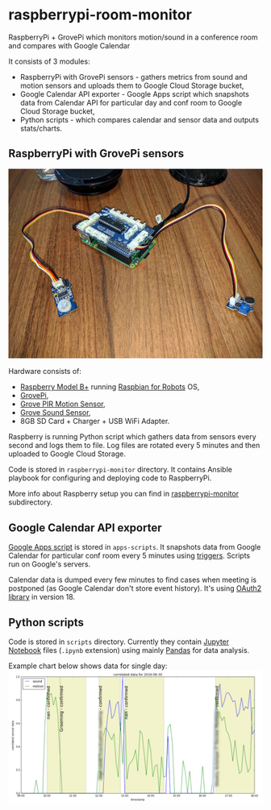 # raspberrypi-room-monitor
RaspberryPi + GrovePi which monitors motion/sound in a conference room and compares with Google Calendar

It consists of 3 modules:
* RaspberryPi with GrovePi sensors - gathers metrics from sound and motion sensors and uploads them to Google Cloud Storage bucket,
* Google Calendar API exporter - Google Apps script which snapshots data from Calendar API for particular day and conf room to Google Cloud Storage bucket,
* Python scripts - which compares calendar and sensor data and outputs stats/charts.

## RaspberryPi with GrovePi sensors

![](.images/raspberrypi-monitor.jpg)

Hardware consists of:
* [Raspberry Model B+](https://www.raspberrypi.org/products/model-b-plus/) running [Raspbian for Robots](http://www.dexterindustries.com/raspberry-pi-robot-software/) OS,
* [GrovePi](http://www.dexterindustries.com/grovepi/),
* [Grove PIR Motion Sensor](http://www.seeedstudio.com/wiki/Grove_-_PIR_Motion_Sensor),
* [Grove Sound Sensor](http://www.seeedstudio.com/wiki/Grove_-_Sound_Sensor),
* 8GB SD Card + Charger + USB WiFi Adapter.

Raspberry is running Python script which gathers data from sensors every second and logs them to file. 
Log files are rotated every 5 minutes and then uploaded to Google Cloud Storage. 

Code is stored in `raspberrypi-monitor` directory. It contains Ansible playbook for configuring and deploying code to RaspberryPi.

More info about Raspberry setup you can find in [raspberrypi-monitor](raspberrypi-monitor) subdirectory.

## Google Calendar API exporter

[Google Apps script](https://developers.google.com/apps-script/) is stored in `apps-scripts`.
It snapshots data from Google Calendar for particular conf room every 5 minutes using [triggers](https://developers.google.com/apps-script/guides/triggers/installable#time-driven_triggers). Scripts run on Google's servers.

Calendar data is dumped every few minutes to find cases when meeting is postponed (as Google Calendar don't store event history).
It's using [OAuth2 library](https://script.google.com/macros/library/versions/d/1B7FSrk5Zi6L1rSxxTDgDEUsPzlukDsi4KGuTMorsTQHhGBzBkMun4iDF) in version 18.

## Python scripts

Code is stored in `scripts` directory. Currently they contain [Jupyter Notebook](http://jupyter.org/) files (`.ipynb` extension) using mainly [Pandas](http://pandas.pydata.org/) for data analysis.

Example chart below shows data for single day:
![](.images/chart.png)
